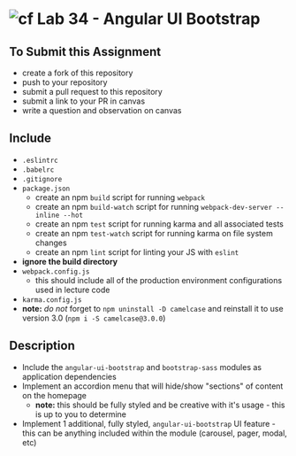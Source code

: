 ![cf](https://i.imgur.com/7v5ASc8.png) Lab 34 - Angular UI Bootstrap
======

## To Submit this Assignment
  * create a fork of this repository
  * push to your repository
  * submit a pull request to this repository
  * submit a link to your PR in canvas
  * write a question and observation on canvas

## Include
  * `.eslintrc`
  * `.babelrc`
  * `.gitignore`
  * `package.json`
    * create an npm `build` script for running `webpack`
    * create an npm `build-watch` script for running `webpack-dev-server --inline --hot`
    * create an npm `test` script for running karma and all associated tests
    * create an npm `test-watch` script for running karma on file system changes
    * create an npm `lint` script for linting your JS with `eslint`
  * **ignore the build directory**
  * `webpack.config.js`
    * this should include all of the production environment configurations used in lecture code
  * `karma.config.js`
  * **note:** *do not* forget to `npm uninstall -D camelcase` and reinstall it to use version 3.0 (`npm i -S camelcase@3.0.0`)

## Description
  * Include the `angular-ui-bootstrap` and `bootstrap-sass` modules as application dependencies
  * Implement an accordion menu that will hide/show "sections" of content on the homepage
    * **note:** this should be fully styled and be creative with it's usage - this is up to you to determine
  * Implement 1 additional, fully styled, `angular-ui-bootstrap` UI feature - this can be anything included within the module (carousel, pager, modal, etc)
